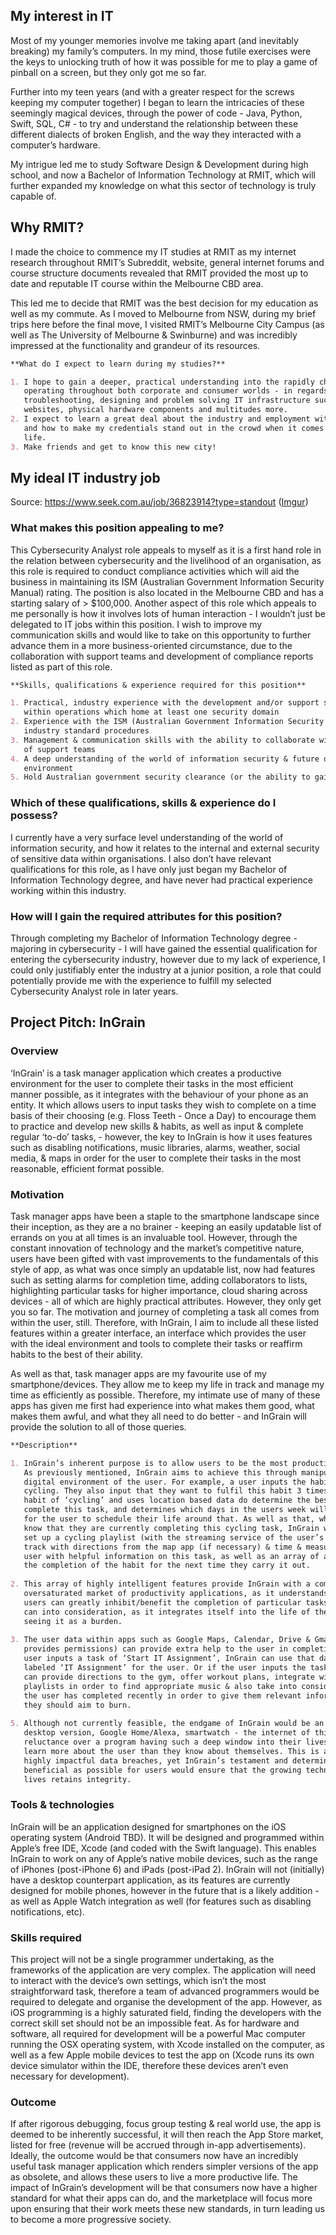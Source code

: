 ## My interest in IT

Most of my younger memories involve me taking apart (and inevitably breaking) my family’s computers. In my mind, those futile exercises were the keys to unlocking truth of how it was possible for me to play a game of pinball on a screen, but they only got me so far. 

Further into my teen years (and with a greater respect for the screws keeping my computer together) I began to learn the intricacies of these seemingly magical devices, through the power of code - Java, Python, Swift, SQL, C# - to try and understand the relationship between these different dialects of broken English, and the way they interacted with a computer’s hardware. 

My intrigue led me to study Software Design & Development during high school, and now a Bachelor of Information Technology at RMIT, which will further expanded my knowledge on what this sector of technology is truly capable of. 

## Why RMIT?

I made the choice to commence my IT studies at RMIT as my internet research throughout RMIT’s Subreddit, website, general internet forums and course structure documents revealed that RMIT provided the most up to date and reputable IT course within the Melbourne CBD area. 

This led me to decide that RMIT was the best decision for my education as well as my commute. As I moved to Melbourne from NSW, during my brief trips here before the final move, I visited RMIT’s Melbourne City Campus (as well as The University of Melbourne & Swinburne) and was incredibly impressed at the functionality and grandeur of its resources.

```markdown
**What do I expect to learn during my studies?**

1. I hope to gain a deeper, practical understanding into the rapidly changing IT landscape 
   operating throughout both corporate and consumer worlds - in regards to aspects such as 
   troubleshooting, designing and problem solving IT infrastructure such as applications, 
   websites, physical hardware components and multitudes more.
2. I expect to learn a great deal about the industry and employment within the IT industry, 
   and how to make my credentials stand out in the crowd when it comes to my post-graduate 
   life.
3. Make friends and get to know this new city!
```

## My ideal IT industry job

Source: https://www.seek.com.au/job/36823914?type=standout ([Imgur](https://i.imgur.com/xgpocSg.png))

### What makes this position appealing to me?

This Cybersecurity Analyst role appeals to myself as it is a first hand role in the relation between cybersecurity and the livelihood of an organisation, as this role is required to conduct compliance activities which will aid the business in maintaining its ISM (Australian Government Information Security Manual) rating. The position is also located in the Melbourne CBD and has a starting salary of > $100,000. Another aspect of this role which appeals to me personally is how it involves lots of human interaction - I wouldn’t just be delegated to IT jobs within this position. I wish to improve my communication skills and would like to take on this opportunity to further advance them in a more business-oriented circumstance, due to the collaboration with support teams and development of compliance reports listed as part of this role.

```markdown 
**Skills, qualifications & experience required for this position**

1. Practical, industry experience with the development and/or support security controls 
   within operations which home at least one security domain
2. Experience with the ISM (Australian Government Information Security Manual) or similar 
   industry standard procedures
3. Management & communication skills with the ability to collaborate with a diverse range 
   of support teams
4. A deep understanding of the world of information security & future development of this
   environment
5. Hold Australian government security clearance (or the ability to gain it)
```
### Which of these qualifications, skills & experience do I possess?

I currently have a very surface level understanding of the world of information security, and how it relates to the internal and external security of sensitive data within organisations. I also don’t have relevant qualifications for this role, as I have only just began my Bachelor of Information Technology degree, and have never had practical experience working within this industry.

### How will I gain the required attributes for this position?

Through completing my Bachelor of Information Technology degree - majoring in cybersecurity - I will have gained the essential qualification for entering the cybersecurity industry, however due to my lack of experience, I could only justifiably enter the industry at a junior position, a role that could potentially provide me with the experience to fulfill my selected Cybersecurity Analyst role in later years.


## Project Pitch: InGrain

### Overview

‘InGrain’ is a task manager application which creates a productive environment for the user to complete their tasks in the most efficient manner possible, as it integrates with the behaviour of your phone as an entity. It which allows users to input tasks they wish to complete on a time basis of their choosing (e.g. Floss Teeth - Once a Day) to encourage them to practice and develop new skills & habits, as well as input & complete regular ‘to-do’ tasks, - however, the key to InGrain is how it uses features such as disabling notifications, music libraries, alarms, weather, social media, & maps in order for the user to complete their tasks in the most reasonable, efficient format possible.

### Motivation

Task manager apps have been a staple to the smartphone landscape since their inception, as they are a no brainer - keeping an easily updatable list of errands on you at all times is an invaluable tool. However, through the constant innovation of technology and the market’s competitive nature, users have been gifted with vast improvements to the fundamentals of this style of app, as what was once simply an updatable list, now had features such as setting alarms for completion time, adding collaborators to lists, highlighting particular tasks for higher importance, cloud sharing across devices - all of which are highly practical attributes. However, they only get you so far. The motivation and journey of completing a task all comes from within the user, still. Therefore, with InGrain, I aim to include all these listed features within a greater interface, an interface which provides the user with the ideal environment and tools to complete their tasks or reaffirm habits to the best of their ability. 

As well as that, task manager apps are my favourite use of my smartphone/devices. They allow me to keep my life in track and manage my time as efficiently as possible. Therefore, my intimate use of many of these apps has given me first had experience into what makes them good, what makes them awful, and what they all need to do better - and InGrain will provide the solution to all of those queries.


```markdown 
**Description**

1. InGrain’s inherent purpose is to allow users to be the most productive versions of themselves. 
   As previously mentioned, InGrain aims to achieve this through manipulating and modifying the 
   digital environment of the user. For example, a user inputs the habit (a repeated task) of 
   cycling. They also input that they want to fulfil this habit 3 times a week. InGrain sees the 
   habit of ‘cycling’ and uses location based data do determine the best weather for the user to 
   complete this task, and determines which days in the users week will work for cycling in order 
   for the user to schedule their life around that. As well as that, when the user lets the app 
   know that they are currently completing this cycling task, InGrain will disable notifications, 
   set up a cycling playlist (with the streaming service of the user’s choice), keep the user on 
   track with directions from the map app (if necessary) & time & measure the cycle to provide the 
   user with helpful information on this task, as well as an array of analytics on how to improve 
   the completion of the habit for the next time they carry it out.
   
2. This array of highly intelligent features provide InGrain with a competitive edge in the 
   oversaturated market of productivity applications, as it understands that the different lives of 
   users can greatly inhibit/benefit the completion of particular tasks. InGrain takes as much as it 
   can into consideration, as it integrates itself into the life of the user, rather than the user 
   seeing it as a burden.
   
3. The user data within apps such as Google Maps, Calendar, Drive & Gmail (as long as the user 
   provides permissions) can provide extra help to the user in completing their tasks - such as if a 
   user inputs a task of ‘Start IT Assignment’, InGrain can use that data to create a new Google Doc 
   labeled ‘IT Assignment’ for the user. Or if the user inputs the task of ‘Go to the gym’, InGrain 
   can provide directions to the gym, offer workout plans, integrate with Spotify/Apple Music/Tidal 
   playlists in order to find appropriate music & also take into consideration other exercise tasks 
   the user has completed recently in order to give them relevant information on how many calories 
   they should aim to burn.
   
5. Although not currently feasible, the endgame of InGrain would be an all-over integration with a 
   desktop version, Google Home/Alexa, smartwatch - the internet of things. Consumers will have their 
   reluctance over a program having such a deep window into their lives, as InGrain could potentially 
   learn more about the user than they know about themselves. This is a factor which could lead to 
   highly impactful data breaches, yet InGrain’s testament and determination to making InGrain as 
   beneficial as possible for users would ensure that the growing technolgicalification of personal 
   lives retains integrity.
```

### Tools & technologies

InGrain will be an application designed for smartphones on the iOS operating system (Android TBD). It will be designed and programmed within Apple’s free IDE, Xcode (and coded with the Swift language). This enables InGrain to work on any of Apple’s native mobile devices, such as the range of iPhones (post-iPhone 6) and iPads (post-iPad 2). InGrain will not (initially) have a desktop counterpart application, as its features are currently designed for mobile phones, however in the future that is a likely addition - as well as Apple Watch integration as well (for features such as disabling notifications, etc).

### Skills required

This project will not be a single programmer undertaking, as the frameworks of the application are very complex. The application will need to interact with the device’s own settings, which isn’t the most straightforward task, therefore a team of advanced programmers would be required to delegate and organise the development of the app. However, as iOS programming is a highly saturated field, finding the developers with the correct skill set should not be an impossible feat. As for hardware and software, all required for development will be a powerful Mac computer running the OSX operating system, with Xcode installed on the computer, as well as a few Apple mobile devices to test the app on (Xcode runs its own device simulator within the IDE, therefore these devices aren’t even necessary for development).

### Outcome

If after rigorous debugging, focus group testing & real world use, the app is deemed to be inherently successful, it will then reach the App Store market, listed for free (revenue will be accrued through in-app advertisements). Ideally, the outcome would be that consumers now have an incredibly useful task manager application which renders simpler versions of the app as obsolete, and allows these users to live a more productive life. The impact of InGrain’s development will be that consumers now have a higher standard for what their apps can do, and the marketplace will focus more upon ensuring that their work meets these new standards, in turn leading us to become a more progressive society.

